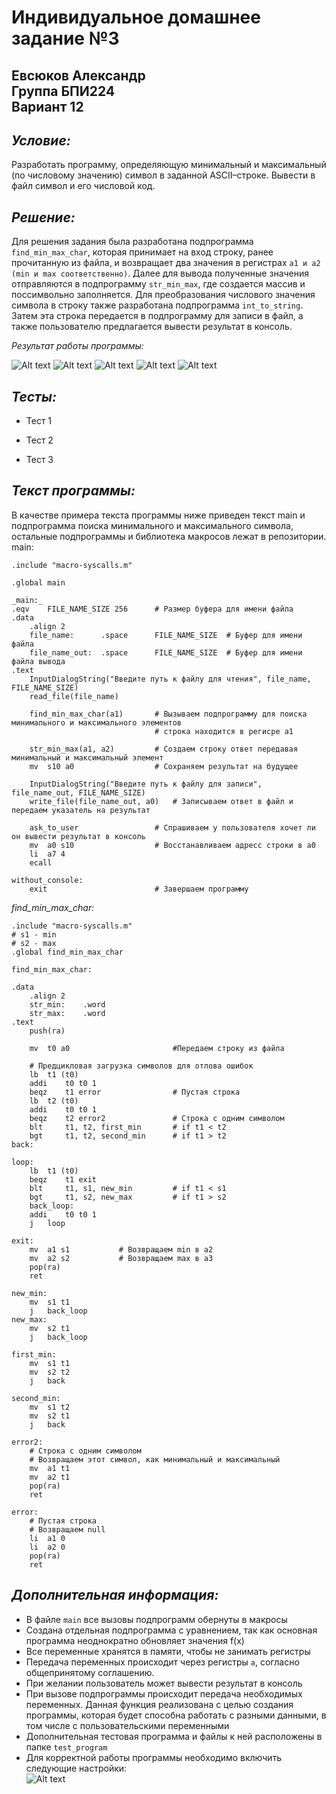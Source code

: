 # Индивидуальное домашнее задание №3
## Евсюков Александр  <br/> Группа БПИ224  <br/> Вариант 12
## _Условие:_ 
Разработать программу, определяющую минимальный и максимальный (по числовому значению) символ в заданной ASCII–строке. Вывести в файл символ и его числовой код.

## _Решение:_
Для решения задания была разработана подпрограмма `find_min_max_char`, которая принимает на вход строку, ранее прочитанную из файла, и возвращает два значения в регистрах `a1 и a2 (min и max соответственно)`. Далее для вывода полученные значения отправляются в подпрограмму `str_min_max`, где создается массив и поссимвольно заполняется. Для преобразования числового значения символа в строку также разработана подпрограмма `int_to_string`. Затем эта строка передается в подпрограмму для записи в файл, а также пользователю предлагается вывести результат в консоль.

_Результат работы программы:_

![Alt text](image1.png)
![Alt text](image2.png)
![Alt text](image3.png)
![Alt text](image4.png)
![Alt text](image5.png)

## _Тесты:_ 
* Тест 1

* Тест 2

* Тест 3

## _Текст программы:_
В качестве примера текста программы ниже приведен текст main и подпрограмма поиска минимального и максимального символа, остальные подпрограммы и библиотека макросов лежат в репозитории. 
main:
```
.include "macro-syscalls.m"

.global main

_main:_
.eqv	FILE_NAME_SIZE 256		# Размер буфера для имени файла
.data
	.align 2
	file_name:		.space		FILE_NAME_SIZE	# Буфер для имени файла
	file_name_out:	.space		FILE_NAME_SIZE	# Буфер для имени файла вывода
.text
	InputDialogString("Введите путь к файлу для чтения", file_name, FILE_NAME_SIZE)
	read_file(file_name)
	
	find_min_max_char(a1)	    # Вызываем подпрограмму для поиска минимального и максимального элементов
					            # строка находится в регисре a1
					
	str_min_max(a1, a2)		    # Создаем строку ответ передавая минимальный и максимальный элемент
	mv	s10 a0			        # Сохраняем результат на будущее
	
	InputDialogString("Введите путь к файлу для записи", file_name_out, FILE_NAME_SIZE)
	write_file(file_name_out, a0)	# Записываем ответ в файл и передаем указатель на результат
	
	ask_to_user			        # Спрашиваем у пользователя хочет ли он вывести результат в консоль
	mv	a0 s10			        # Восстанавливаем адресс строки в a0
	li	a7 4		
	ecall
	
without_console:
	exit				        # Завершаем программу
```

_find_min_max_char:_

```
.include "macro-syscalls.m"
# s1 - min
# s2 - max
.global find_min_max_char

find_min_max_char:

.data	
	.align 2
	str_min:	.word 
	str_max:	.word
.text	
	push(ra)
	
	mv	t0 a0		                #Передаем строку из файла
	
	# Предцикловая загрузка символов для отлова ошибок
	lb	t1 (t0)
	addi	t0 t0 1
	beqz 	t1 error			    # Пустая строка
	lb	t2 (t0)
	addi	t0 t0 1
	beqz 	t2 error2			    # Строка с одним символом
	blt 	t1, t2, first_min 		# if t1 < t2
	bgt 	t1, t2, second_min 		# if t1 > t2
back:

loop:
	lb	t1 (t0)	
	beqz 	t1 exit
	blt 	t1, s1, new_min 		# if t1 < s1
	bgt 	t1, s2, new_max 		# if t1 > s2
	back_loop:
	addi	t0 t0 1
	j	loop
	
exit:	
	mv	a1 s1			# Возвращаем min в a2
	mv	a2 s2			# Возвращаем max в a3
	pop(ra)
	ret		

new_min:
	mv	s1 t1
	j	back_loop
new_max:	
	mv	s2 t1
	j	back_loop
			
first_min:
	mv	s1 t1
	mv	s2 t2
	j	back
	
second_min:
	mv	s1 t2
	mv	s2 t1
	j	back
				
error2:
	# Строка с одним символом
	# Возвращаем этот символ, как минимальный и максимальный
	mv	a1 t1			
	mv	a2 t1
	pop(ra)
	ret			

error:
	# Пустая строка
	# Возвращаем null
	li	a1 0
	li	a2 0
	pop(ra)
	ret
```

## _Дополнительная информация:_
* В файле `main` все вызовы подпрограмм обернуты в макросы
* Создана отдельная подпрограмма с уравнением, так как основная программа неоднократно обновляет значения f(x)
* Все переменные хранятся в памяти, чтобы не занимать регистры 
* Передача переменных происходит через регистры `a`, согласно общепринятому соглашению.
* При желании пользователь может вывести результат в консоль
* При вызове подпрограммы происходит передача необходимых переменных. Данная функция реализована с целью создания программы, которая будет способна работать с разными данными, в том числе c пользовательскими переменными
* Дополнительная тестовая программа и файлы к ней расположены в папке `test_program`
* Для корректной работы программы необходимо включить следующие настройки: 
	<br/>![Alt text](settings.png)